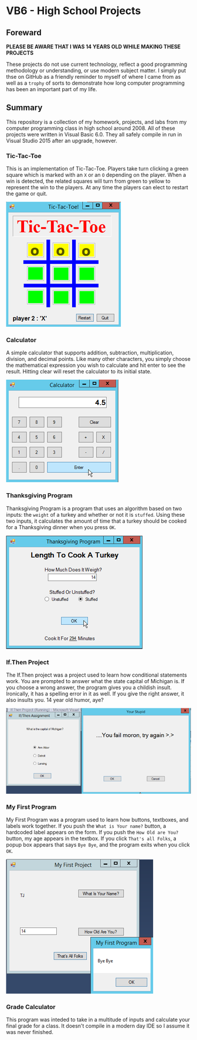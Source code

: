 # VB6 - High School Projects

## Foreward
**PLEASE BE AWARE THAT I WAS 14 YEARS OLD WHILE MAKING THESE PROJECTS**

These projects do not use current technology, reflect a good programming methodology or understanding, or use modern subject matter. I simply put thse on GitHub as a friendly reminder to myself of where I came from as well as a `trophy` of sorts to demonstrate how long computer programming has been an important part of my life. 

## Summary
This repository is a collection of my homework, projects, and labs from my computer programming class in high school around 2008. All of these projects were written in Visual Basic 6.0. They all safely compile in run in Visual Studio 2015 after an upgrade, however. 

### Tic-Tac-Toe

This is an implementation of Tic-Tac-Toe. Players take turn clicking a green square which is marked with an `X` or an `O` depending on the player. When a win is detected, the related squares will turn from green to yellow to represent the win to the players. At any time the players can elect to restart the game or quit.

![Alt text](https://raw.githubusercontent.com/zimmertr/VB6-High-School-Projects/master/Screenshots/tictactoe.png "Tic Tac Toe")

### Calculator

A simple calculator that supports addition, subtraction, multiplication, division, and decimal points. Like many other characters, you simply choose the mathematical expression you wish to calculate and hit enter to see the result. Hitting clear will reset the calculator to its initial state. 

![Alt text](https://raw.githubusercontent.com/zimmertr/VB6-High-School-Projects/master/Screenshots/calculator.png "Calculator")

### Thanksgiving Program

Thanksgiving Program is a program that uses an algorithm based on two inputs: the `weight` of a turkey and whether or not it is `stuffed`. Using these two inputs, it calculates the amount of time that a turkey should be cooked for a Thanksgiving dinner when you press `OK`. 

![Alt text](https://raw.githubusercontent.com/zimmertr/VB6-High-School-Projects/master/Screenshots/turkey.png "Thanksgiving Project")

### If.Then Project

The If.Then project was a project used to learn how conditional statements work. You are prompted to answer what the state capital of Michigan is. If you choose a wrong answer, the program gives you a childish insult. Ironically, it has a spelling error in it as well. If you give the right answer, it also insults you. 14 year old humor, aye?

![Alt text](https://raw.githubusercontent.com/zimmertr/VB6-High-School-Projects/master/Screenshots/if.then.png "If.Then Project")

### My First Program

My First Program was a program used to learn how buttons, textboxes, and labels work together. If you push the `What is Your name?` button, a hardcoded label appears on the form. If you push the `How Old are You?` button, my age appears in the textbox. If you click `That's all Folks`, a popup box appears that says `Bye Bye`, and the program exits when you click `OK`. 

![Alt text](https://raw.githubusercontent.com/zimmertr/VB6-High-School-Projects/master/Screenshots/first.png "My First Program")

### Grade Calculator

This program was inteded to take in a multitude of inputs and calculate your final grade for a class. It doesn't compile in a modern day IDE so I assume it was never finished. 
